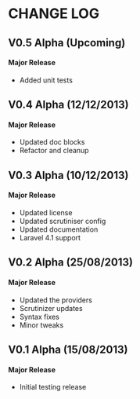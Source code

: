 CHANGE LOG
==========


## V0.5 Alpha (Upcoming)
#### Major Release

* Added unit tests


## V0.4 Alpha (12/12/2013)
#### Major Release

* Updated doc blocks
* Refactor and cleanup


## V0.3 Alpha (10/12/2013)
#### Major Release

* Updated license
* Updated scrutiniser config
* Updated documentation
* Laravel 4.1 support


## V0.2 Alpha (25/08/2013)
#### Major Release

* Updated the providers
* Scrutinizer updates
* Syntax fixes
* Minor tweaks


## V0.1 Alpha (15/08/2013)
#### Major Release

* Initial testing release
